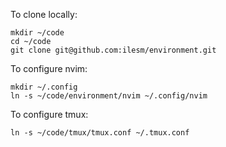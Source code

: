 
To clone locally:

    mkdir ~/code
    cd ~/code
    git clone git@github.com:ilesm/environment.git

To configure nvim:

    mkdir ~/.config
    ln -s ~/code/environment/nvim ~/.config/nvim

To configure tmux:

    ln -s ~/code/tmux/tmux.conf ~/.tmux.conf

